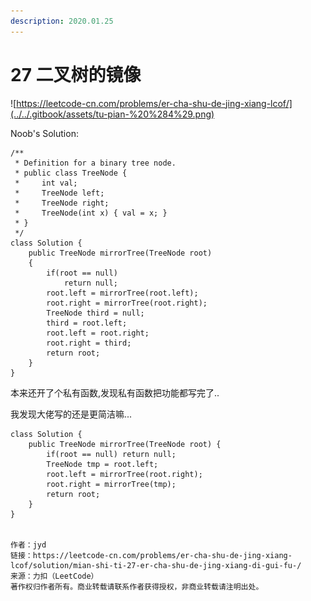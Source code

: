 ```yaml
---
description: 2020.01.25
---
```


# 27 二叉树的镜像

![https://leetcode-cn.com/problems/er-cha-shu-de-jing-xiang-lcof/](../../.gitbook/assets/tu-pian-%20%284%29.png)



Noob's Solution:

```text
/**
 * Definition for a binary tree node.
 * public class TreeNode {
 *     int val;
 *     TreeNode left;
 *     TreeNode right;
 *     TreeNode(int x) { val = x; }
 * }
 */
class Solution {
    public TreeNode mirrorTree(TreeNode root)
    {
        if(root == null)
            return null;
        root.left = mirrorTree(root.left);
        root.right = mirrorTree(root.right);
        TreeNode third = null;
        third = root.left;
        root.left = root.right;
        root.right = third;
        return root;
    }
}
```

本来还开了个私有函数,发现私有函数把功能都写完了..

我发现大佬写的还是更简洁嘛...

```text
class Solution {
    public TreeNode mirrorTree(TreeNode root) {
        if(root == null) return null;
        TreeNode tmp = root.left;
        root.left = mirrorTree(root.right);
        root.right = mirrorTree(tmp);
        return root;
    }
}


作者：jyd
链接：https://leetcode-cn.com/problems/er-cha-shu-de-jing-xiang-lcof/solution/mian-shi-ti-27-er-cha-shu-de-jing-xiang-di-gui-fu-/
来源：力扣（LeetCode）
著作权归作者所有。商业转载请联系作者获得授权，非商业转载请注明出处。
```



